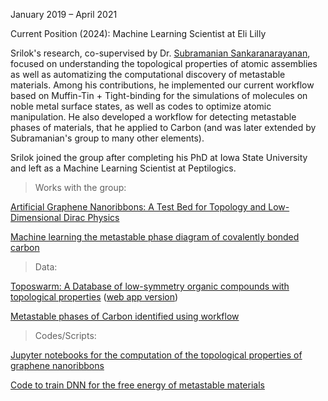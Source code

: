 January 2019 – April 2021

Current Position (2024): Machine Learning Scientist at Eli Lilly <a href="https://www.linkedin.com/in/srilok-srinivasan/"><i class="fa-brands fa-linkedin-in"></i></a> <a href="https://scholar.google.com/citations?user=a2q0zn8AAAAJ&hl=en"><i class="ai ai-google-scholar-square ai-3x"></i></a>

Srilok's research, co-supervised by Dr. <a href="https://www.anl.gov/profile/subramanian-sankaranarayanan">Subramanian Sankaranarayanan</a>, focused on understanding the topological properties of atomic assemblies as well as automatizing the computational discovery of metastable materials. Among his contributions, he implemented our current workflow based on Muffin-Tin + Tight-binding for the simulations of molecules on noble metal surface states, as well as codes to optimize atomic manipulation. He also developed a workflow for detecting metastable phases of materials, that he applied to Carbon (and was later extended by Subramanian's group to many other elements). 

Srilok joined the group after completing his PhD at Iowa State University and left as a Machine Learning Scientist at Peptilogics.

> Works with the group:

<a href="https://doi.org/10.1021/acsnano.2c04361">Artificial Graphene Nanoribbons: A Test Bed for Topology and Low-Dimensional Dirac Physics</a>

<a href="https://doi.org/10.1038/s41467-022-30820-8">Machine learning the metastable phase diagram of covalently bonded carbon</a>

> Data:

<a href="https://materialsdatafacility.org/detail/toposwarm_hdf5_v1.1?type=dataset">Toposwarm: A Database of low-symmetry organic compounds with topological properties</a> (<a href="https://apps.cnm.anl.gov/toposwarm/">web app version</a>) 

<a href="https://github.com/Srilok/Machine-learning-Metastable-Phase-Diagram"> Metastable phases of Carbon identified using workflow</a> 

> Codes/Scripts: 

<a href="https://pubs.acs.org/doi/suppl/10.1021/acsnano.2c04361/suppl_file/nn2c04361_si_001.zip"> Jupyter notebooks for the computation of the topological properties of graphene nanoribbons</a> 

<a href="https://github.com/Srilok/Machine-learning-Metastable-Phase-Diagram"> Code to train DNN for the free energy of metastable materials</a> 